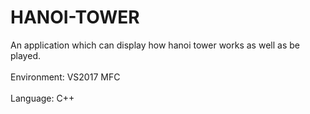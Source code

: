 # HANOI-TOWER
An application which can display how hanoi tower works as well as be played.<br>  
    Environment: VS2017 MFC<br>  
    Language: C++
